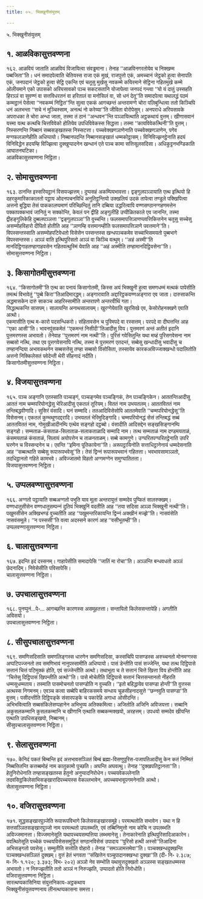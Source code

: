 ```yaml
---
title: ०५. भिक्खुनीसंयुत्तम्

---
```

५. भिक्खुनीसंयुत्तम्  


## १. आळविकासुत्तवण्णना

१६२. आळवियं जाताति आळवियं विजायित्वा संवड्ढमाना। तेनाह ‘‘आळविनगरतोयेव च निक्खम्म पब्बजिता’’ति। धनं समादपेत्वाति चेतियस्स राजा एकं मुखं, राजपुत्तो एकं, अमच्‍चानं जेट्ठको हुत्वा सेनापति एकं, जनपदानं जेट्ठको हुत्वा सेट्ठि एकन्ति एवं चतूसु मुखेसु नवकम्मे कयिरमाने सेट्ठिना गहितमुखे कम्मे ओलीयमाने एको उपासको अरियसावको पञ्‍च सकटसतानि योजापेत्वा जनपदं गन्त्वा ‘‘यो यं दातुं उस्सहति हिरञ्‍ञं वा सुवण्णं वा सत्तविधरतनं वा हरितालं वा मनोसिलं वा, सो धनं देतू’’ति समादपेत्वा यथालद्धं पठमं कम्मट्ठानं पेसेत्वा ‘‘नवकम्मं निट्ठित’’न्ति सुत्वा एककं आगच्छन्तं अन्तरामग्गे चोरा पलिबुन्धित्वा ततो किञ्‍चिपि धनं अलभन्ता ‘‘सचे नं मुञ्‍चिस्साम, अनत्थं नो करेय्या’’ति जीविता वोरोपेसुम्। अनपराधे अरियसावके अपराधका ते चोरा अन्धा जाता, तस्मा तं ठानं ‘‘अन्धवन’’न्ति पञ्‍ञायित्थाति अट्ठकथायं वुत्तम्। खीणासवानं यस्मा यत्थ कत्थचि चित्तविवेको होतियेव उपधिविवेकस्स सिद्धत्ता। तस्मा ‘‘कायविवेकत्थिनी’’ति वुत्तम्।  
निस्सरणन्ति निब्बानं सब्बसङ्खतस्स निस्सटत्ता। पच्‍चवेक्खणञाणेनाति पच्‍चवेक्खणञाणेन, पगेव मग्गफलञाणेहीति अधिप्पायो। निब्बानपदन्ति निब्बानसङ्खातं धम्मकोट्ठासम्। विनिविज्झनट्ठेनाति हदयं विनिविद्धेन हदयम्हि विज्झित्वा दुक्खुप्पादनेन खन्धानं एते पञ्‍च कामा सत्तिसूलसदिसा। अधिकुट्टनभण्डिकाति आघातनघटिका।  
आळविकासुत्तवण्णना निट्ठिता।  


## २. सोमासुत्तवण्णना

१६३. ठानन्ति इस्सरियट्ठानं विसयज्झत्तम्। दुप्पसहं अकम्पियभावत्ता। द्वङ्गुलपञ्‍ञायाति एत्थ इत्थियो हि दहरकुमारिकाकालतो पट्ठाय ओदनपचनविधिं अनुतिट्ठन्तियो उक्खलियं उदकं तापेत्वा तण्डुले पक्खिपित्वा अत्तनो बुद्धिया तेसं पाककालप्पमाणं परिच्छिन्दितुं तानि दब्बिया उद्धरित्वापि वण्णसण्ठानग्गहणमत्तेन पक्‍कापक्‍कभावं जानितुं न सक्‍कोन्ति, केवलं पन द्वीहि अङ्गुलीहि उप्पीळितकाले एव जानन्ति, तस्मा द्वीहङ्गुलिकेहि दुब्बलपञ्‍ञत्ता ‘‘द्वङ्गुलपञ्‍ञा’’ति वुच्‍चन्ति। फलसमापत्तिञाणप्पवत्तिकित्तनेन चतूसु सच्‍चेसु असम्मोहविहारो दीपितो होतीति आह ‘‘ञाणम्हि वत्तमानम्हीति फलसमापत्तिञाणे पवत्तमाने’’ति। विपस्सन्तस्साति असम्मोहपटिवेधतो विसेसेन पस्सन्तस्स खन्धपञ्‍चकमेव सच्‍चाभिसमयतो पुब्बभागे विपस्सन्तस्स। अञ्‍ञं वाति इत्थिपुरिसतो अञ्‍ञं वा किञ्‍चि वत्थुम्। ‘‘अहं अस्मी’’ति मानदिट्ठिगाहतण्हागाहवसेन गहितवत्थुस्मिं येवाति आह ‘‘अहं अस्मीति तण्हामानदिट्ठिवसेना’’ति।  
सोमासुत्तवण्णना निट्ठिता।  


## ३. किसागोतमीसुत्तवण्णना

१६४. ‘‘किसागोतमी’’ति एत्थ का पनायं किसागोतमी, किस्स अयं भिक्खुनी हुत्वा समणधम्मं मत्थकं पापेसीति तमत्थं विभावेतुं ‘‘पुब्बे किरा’’तिआदिमारद्धम्। अङ्गारावाति अद्दारिट्ठकवण्णअङ्गारा एव जाता। दारुसाकन्ति अद्धमासकेन दारुं साकञ्‍च आहरिस्सामीति अन्तरापणे अन्तरवीथिं गता।  
सिद्धत्थकन्ति सासपम्। सालायन्ति अनाथसालायम्। खुरग्गेयेवाति खुरसिखे एव, केसोरोहनक्खणे एवाति अत्थो।  
एकमासीति एत्थ म-कारो पदसन्धिकरो। संहितावसेन च पुरिमपदे वा रस्सत्तम्। परपदे वा दीघत्तन्ति आह ‘‘एका आसी’’ति। भावनपुंसकमेतं ‘‘एकमन्तं निसीदी’’तिआदीसु विय। पुत्तमरणं अन्तं अतीतं इदानि पुत्तमरणस्स अभावतो। तेनेवाह ‘‘पुत्तमरणं नाम नत्थी’’ति। पुरिसं गवेसितुन्ति यथा मय्हं पुरिसगवेसना नाम सब्बसो नत्थि, तथा एव पुत्तगवेसनापि नत्थि, तस्मा मे पुत्तमरणं एतदन्तं, सब्बेसु खन्धादीसु भवादीसु च तण्हानन्दिया अभावकथनेन सब्बसत्तेसु तण्हा सब्बसो विसोसिता, तस्सायेव कारकअविज्‍जाक्खन्धो पदालितोति अत्तनो निक्‍किलेसतं पवेदेन्ती थेरी सीहनादं नदीति।  
किसागोतमीसुत्तवण्णना निट्ठिता।  


## ४. विजयासुत्तवण्णना

१६५. पञ्‍च अङ्गानि एतस्साति पञ्‍चङ्गं, पञ्‍चङ्गमेव पञ्‍चङ्गिकं, तेन पञ्‍चङ्गिकेन। आततन्तिआदीसु आततं नाम चम्मपरियोनद्धेसु भेरिआदीसु एकतलं तूरियम्। विततं नाम उभयतलम्। आततविततं नाम तन्तिबद्धवीणादि। सुसिरं वंसादि। घनं सम्मादि। ततआदिविसेसोपि आततमेवाति ‘‘चम्मपरियोनद्धेसू’’ति विसेसनम्। एकतलं कुम्भथूणदद्दरादि। उभयतलं भेरिमुदिङ्गादि। चम्मपरियोनद्धं सेसं तन्तिबद्धं सब्बं आततविततं नाम, गोमुखीआदीनम्पि एत्थेव सङ्गहो दट्ठब्बो। वंसादीति आदिसद्देन सङ्खसिङ्गानम्पि सङ्गहो। सम्मताळ-कंसताळ-सिलाताळ-सलाकताळादि सम्मादि नाम। तत्थ सम्मताळं नाम दण्डमयताळं, कंसमयताळं कंसताळं, सिलायं अयोपत्तेन च ताळनताळम्। सब्बे कामगुणे। उग्घरितपग्घरितट्ठेनाति उपरि घरणेन च विस्सन्दनेन च। एवन्ति ‘‘इमिना पूतिकायेना’’ति। अरूपट्ठायिनोति सत्ताधिट्ठानेनायं धम्मदेसनाति आह ‘‘सब्बत्थाति सब्बेसु रूपारूपभवेसू’’ति। तेसं द्विन्‍नं रूपारूपभवानं गहितत्ता। भवभावसामञ्‍ञतो, तदधिट्ठानतो गहिते कामभवे। अविज्‍जातमो विहतो अग्गमग्गेन समुग्घातितत्ता।  
विजयासुत्तवण्णना निट्ठिता।  


## ५. उप्पलवण्णासुत्तवण्णना

१६६. अग्गतो पट्ठायाति सब्बअग्गतो पभुति याव मूला अन्तरायुत्तं सम्मदेव पुप्फितं सालरुक्खम्। वण्णधातुसीसेन वण्णधातुसम्पन्‍नं दुतियं भिक्खुनिं वदतीति आह ‘‘तया सदिसा अञ्‍ञा भिक्खुनी नत्थी’’ति। पखुमसीसेन अक्खिभण्डं वुच्‍चतीति आह ‘‘पखुमन्तरिकायन्ति द्विन्‍नं अक्खीनं मज्झे’’ति। नासवंसेति नासवंसमूले। ‘‘न पस्ससी’’ति वत्वा अदस्सने कारणं आह ‘‘वसीभूतम्ही’’ति।  
उप्पलवण्णासुत्तवण्णना निट्ठिता।  


## ६. चालासुत्तवण्णना

१६७. इदन्ति इदं दस्सनम्। गाहापेसीति समादापेसि ‘‘जातिं मा रोचा’’ति। अञ्‍ञन्ति बन्धवधतो अञ्‍ञं छेदनादिम्। निवेसेसीति पविसापेसि।  
चालासुत्तवण्णना निट्ठिता।  


## ७. उपचालासुत्तवण्णना

१६८. पुनप्पुनं…पे॰… आगच्छन्ति कारणस्स असमूहतत्ता। सन्तापितो किलेससन्तापेहि। अगतीति अविसयो।  
उपचालासुत्तवण्णना निट्ठिता।  


## ८. सीसुपचालासुत्तवण्णना

१६९. समणिसदिसाति समणलिङ्गस्स धारणेन समणिसदिसा, कस्सचिपि पासण्डस्स अरुच्‍चनतो मोनमग्गस्स अप्पटिपज्‍जनतो तव समणिभावं नानुपस्सामीति अधिप्पायो। पासं डेन्तीति पासं सज्‍जेन्ति, यथा तत्थ दिट्ठिपासे सत्तानं चित्तं पटिमुक्‍कं होति, एवं सज्‍जेन्तीति अत्थो। तथाभूता च ते सत्तानं चित्ते खित्ता विय होन्तीति आह ‘‘चित्तेसु दिट्ठिपासं खिपन्तीति अत्थो’’ति। पासे मोचेतीति दिट्ठिपासे सत्तानं चित्तसन्तानतो नीहरति धम्मसुधम्मताय। तस्माति पासमोचनतो पासण्डोति न वुच्‍चति। ‘‘इतो बहिद्धायेव पासण्डा होन्ती’’ति वुत्तस्स अत्थस्स निगमनम्। एवञ्‍च कत्वा सब्बेपि बाहिरकसमये सन्धाय चूळसीहनादसुत्ते ‘‘छन्‍नवुति पासण्डा’’ति वुत्तम्। पसीदन्तीति दिट्ठिपङ्के संसारपङ्के च पकारेहि अगाधा ओसीदन्ति।  
अभिभवित्वाति सब्बसंकिलेसप्पहानेन अभिभुय्य अतिक्‍कमित्वा। अजितोति अजिनि अविजयत्ता। सब्बानि अकुसलकम्मानि कुसलकम्मानि च खीणानि एत्थाति सब्बकम्मक्खयो, अरहत्तम्। उपधयो सम्मदेव खीयन्ति एत्थाति उपधिसङ्खयो, निब्बानम्।  
सीसुपचालासुत्तवण्णना निट्ठिता।  


## ९. सेलासुत्तवण्णना

१७०. केनिदं पकतं बिम्बन्ति इदं अत्तभावसञ्‍ञितं बिम्बं ब्रह्मा-विसणुपुरिस-पजापतिआदीसु केन कतं निम्मितं निब्बत्तितन्ति कत्तब्बमोहं नाम कातुकामो पुच्छति। अघन्ति अघवत्थु। तेनाह ‘‘दुक्खपतिट्ठानत्ता’’ति। हेतुनिरोधेनाति तण्हासङ्खतस्स हेतुनो अनुप्पादनिरोधेन। पच्‍चयवेकल्‍लेनाति तदवसिट्ठकिलेसाभिसङ्खारादिपच्‍चयस्स वेकल्‍लभावेन, अपच्‍चयभावूपगमनेनाति अत्थो।  
सेलासुत्तवण्णना निट्ठिता।  


## १०. वजिरासुत्तवण्णना

१७१. सुद्धसङ्खारपुञ्‍जेति रूपारूपविभागे किलेससङ्खारसमूहे। परमत्थतोति सभावेन। यथा न हि सत्तसञ्‍ञितसङ्खारपुञ्‍जो नाम परमत्थतो उपलब्भति, एवं तब्बिनिमुत्तो नाम कोचि न उपलब्भति अविज्‍जमानत्ता। विज्‍जमानेसूति यथापच्‍चयसम्पत्तिया लब्भमानेसु। तेनाकारेनाति इत्थिपुरिसादिआकारेन। ववत्थितेसूति पच्‍चेकं पच्‍चयविसेससमुट्ठितं सण्ठानविसेसं उपादाय ‘‘पुरिसो हत्थी अस्सो’’तिआदिना अभिसङ्गतो पवत्तेसु। सम्मुतीति सत्तोति वोहारो। तेनाह ‘‘समञ्‍ञामत्तमेवा’’ति। पञ्‍चक्खन्धदुक्खन्ति पञ्‍चक्खन्धसञ्‍ञितं दुक्खम्। वुत्तं हेतं भगवता ‘‘संखित्तेन पञ्‍चुपादानक्खन्धा दुक्खा’’ति (दी॰ नि॰ २.३८७; म॰ नि॰ १.१२०; ३.३७३; विभ॰ २०२) अञ्‍ञो नेव सम्भोति यथावुत्तदुक्खतो अञ्‍ञस्स सङ्खतधम्मस्स अभावतो। न निरुज्झतीति ततो अञ्‍ञं न निरुज्झति, उप्पादतो होति निरोधोति।  
वजिरासुत्तवण्णना निट्ठिता।  
सारत्थप्पकासिनिया संयुत्तनिकाय-अट्ठकथाय  
भिक्खुनीसंयुत्तवण्णनाय लीनत्थप्पकासना समत्ता।  